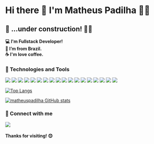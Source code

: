 <h1>
  Hi there 👋 I'm Matheus Padilha 👨‍💻
</h1>


 <h2>
  🚧 ...under construction! 👷‍♂️
 </h2>


<strong>
  💻 I'm Fullstack Developer!
  <br/>
  🏡 I’m from Brazil.
  <br/>
   ☕ I'm love coffee.
</strong>

<h3>
  🧰 Technologies and Tools
</h3>
<span>
  <img src="https://img.shields.io/badge/Linux-FCC624?style=for-the-badge&logo=linux&logoColor=black" />
  <img src="https://img.shields.io/badge/JavaScript-323330?style=for-the-badge&logo=javascript&logoColor=F7DF1E" />
  <img src="https://img.shields.io/badge/HTML5-E34F26?style=for-the-badge&logo=html5&logoColor=white" />
  <img src="https://img.shields.io/badge/CSS3-1572B6?style=for-the-badge&logo=css3&logoColor=white" />
  <img src="https://img.shields.io/badge/PHP-777BB4?style=for-the-badge&logo=php&logoColor=white" />
  <img src="https://img.shields.io/badge/jQuery-0769AD?style=for-the-badge&logo=jquery&logoColor=white" />
  <img src="https://img.shields.io/badge/Java-ED8B00?style=for-the-badge&logo=java&logoColor=white" />
  <img src="https://img.shields.io/badge/Spring_Boot-F2F4F9?style=for-the-badge&logo=spring-boot" />
  <img src="https://img.shields.io/badge/Junit5-25A162?style=for-the-badge&logo=junit5&logoColor=white" />
  
  <img src="https://img.shields.io/badge/Node.js-339933?style=for-the-badge&logo=nodedotjs&logoColor=white" />
  <img src="https://img.shields.io/badge/Express.js-000000?style=for-the-badge&logo=express&logoColor=white" />
  <img src="https://img.shields.io/badge/React-20232A?style=for-the-badge&logo=react&logoColor=61DAFB" />
  <img src="https://img.shields.io/badge/storybook-FF4785?style=for-the-badge&logo=storybook&logoColor=white" />
  <img src="https://img.shields.io/badge/Jest-C21325?style=for-the-badge&logo=jest&logoColor=white" />
  
  <img src="https://img.shields.io/badge/Docker-2CA5E0?style=for-the-badge&logo=docker&logoColor=white" />
  
  <img src="https://img.shields.io/badge/MySQL-00000F?style=for-the-badge&logo=mysql&logoColor=white" />
  <img src="https://img.shields.io/badge/PostgreSQL-316192?style=for-the-badge&logo=postgresql&logoColor=white" />
  <img src="https://img.shields.io/badge/MongoDB-white?style=for-the-badge&logo=mongodb&logoColor=4EA94B" />
  	
</span>

[![Top Langs](https://github-readme-stats.vercel.app/api/top-langs/?username=matheuspadilha&layout=compact&theme=github_dark)](https://github.com/matheuspadilha/github-readme-stats)

[![matheuspadilha GitHub stats](https://github-readme-stats.vercel.app/api?username=matheuspadilha&show_icons=true&theme=github_dark)](https://github.com/matheuspadilha/github-readme-stats)


<h3>
 📲 Connect with me
</h3>
<a href="https://www.linkedin.com/in/matheuspadilha">
  <img src="https://img.shields.io/badge/linkedin-%230077B5.svg?&style=for-the-badge&logo=linkedin&logoColor=white" />
</a>


<h4>
  Thanks for visiting! 😊
</h4>
<!--
**matheuspadilha/matheuspadilha** is a ✨ _special_ ✨ repository because its `README.md` (this file) appears on your GitHub profile.

Here are some ideas to get you started:

- 🔭 I’m currently working on ...
- 🌱 I’m currently learning ...
- 👯 I’m looking to collaborate on ...
- 🤔 I’m looking for help with ...
- 💬 Ask me about ...
- 📫 How to reach me: ...
- 😄 Pronouns: ...
- ⚡ Fun fact: ...
-->
